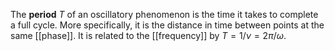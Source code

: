 The **period** $T$ of an oscillatory phenomenon is the time it takes to complete a full cycle. More specifically, it is the distance in time between points at the same [[phase]]. It is related to the [[frequency]] by $T=1/\nu=2\pi/\omega$.